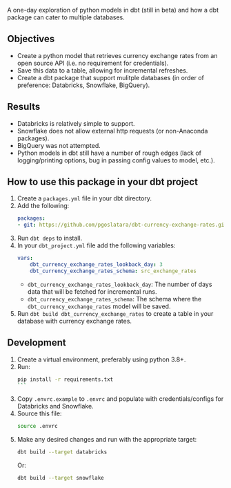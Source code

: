 A one-day exploration of python models in dbt (still in beta) and how a dbt package can cater to multiple databases.

## Objectives

- Create a python model that retrieves currency exchange rates from an open source API (i.e. no requirement for credentials).
- Save this data to a table, allowing for incremental refreshes.
- Create a dbt package that support mulitple databases (in order of preference: Databricks, Snowflake, BigQuery).

## Results

- Databricks is relatively simple to support.
- Snowflake does not allow external http requests (or non-Anaconda packages).
- BigQuery was not attempted.
- Python models in dbt still have a number of rough edges (lack of logging/printing options, bug in passing config values to model, etc.).

## How to use this package in your dbt project

1. Create a `packages.yml` file in your dbt directory.
1. Add the following:
    ```yml
    packages:
    - git: https://github.com/pgoslatara/dbt-currency-exchange-rates.git
    ```
1. Run `dbt deps` to install.
1. In your `dbt_project.yml` file add the following variables:
    ```yml
    vars:
        dbt_currency_exchange_rates_lookback_day: 3
        dbt_currency_exchange_rates_schema: src_exchange_rates
    ```
    - `dbt_currency_exchange_rates_lookback_day`: The number of days data that will be fetched for incremental runs.
    - `dbt_currency_exchange_rates_schema`: The schema where the `dbt_currency_exchange_rates` model will be saved.
1. Run `dbt build dbt_currency_exchange_rates` to create a table in your database with currency exchange rates.

## Development

1. Create a virtual environment, preferably using python 3.8+.
1. Run:
    ````bash
    pip install -r requirements.txt
    ```
1. Copy `.envrc.example` to `.envrc` and populate with credentials/configs for Databricks and Snowflake.
1. Source this file:
    ```bash
    source .envrc
    ```
1. Make any desired changes and run with the appropriate target:
    ```bash
    dbt build --target databricks
    ```
    Or:
    ```bash
    dbt build --target snowflake
    ```
